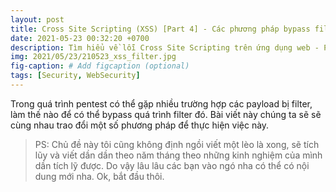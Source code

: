 ```yaml
---
layout: post
title: Cross Site Scripting (XSS) [Part 4] - Các phương pháp bypass filter XSS,
date: 2021-05-23 00:32:20 +0700
description: Tìm hiểu về lỗi Cross Site Scripting trên ứng dụng web - P4,
img: 2021/05/23/210523_xss_filter.jpg
fig-caption: # Add figcaption (optional)
tags: [Security, WebSecurity]
---
```

Trong quá trình pentest có thể gặp nhiều trường hợp các payload bị filter, làm thế nào để có thể bypass quá trình filter đó. Bài viết này chúng ta sẽ sẽ cùng nhau trao đổi một số phương pháp để thực hiện việc này. 

>PS: Chủ đề này tôi cũng không định ngồi viết một lèo là xong, sẽ tích lũy và viết dần dần theo năm tháng theo những kinh nghiệm của mình dần tích lỹ được. Do vậy lâu lâu các bạn vào ngó nha có thể có nội dung mới nha. Ok, bắt đầu thôi.

